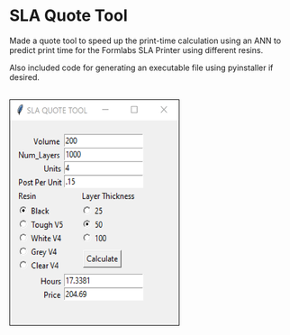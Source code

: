 # SLA Quote Tool
Made a quote tool to speed up the print-time calculation using an ANN to predict print time for the Formlabs SLA Printer using different resins.

Also included code for generating an executable file using pyinstaller if desired.

<br>
<kbd>
  <img style="border:1px solid black;" src="./gui.png" width="300" height="400">
</kbd>
